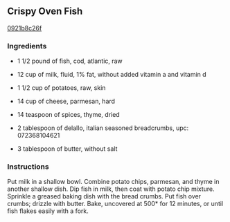 ## Crispy Oven Fish

[0921b8c26f](http://www.food.com/recipe/crispy-oven-fish-30872)

### Ingredients

 - 1 1/2 pound of fish, cod, atlantic, raw

 - 12 cup of milk, fluid, 1% fat, without added vitamin a and vitamin d

 - 1 1/2 cup of potatoes, raw, skin

 - 14 cup of cheese, parmesan, hard

 - 14 teaspoon of spices, thyme, dried

 - 2 tablespoon of delallo, italian seasoned breadcrumbs, upc: 072368104621

 - 3 tablespoon of butter, without salt

### Instructions

Put milk in a shallow bowl. Combine potato chips, parmesan, and thyme in another shallow dish. Dip fish in milk, then coat with potato chip mixture. Sprinkle a greased baking dish with the bread crumbs. Put fish over crumbs; drizzle with butter. Bake, uncovered at 500* for 12 minutes, or until fish flakes easily with a fork.